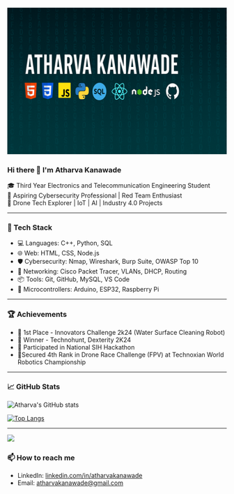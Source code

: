 ![Header](https://raw.githubusercontent.com/05Atharva/05Atharva/main/Banner1.png)

### Hi there 👋 I'm Atharva Kanawade

🎓 Third Year Electronics and Telecommunication Engineering Student  
🔐 Aspiring Cybersecurity Professional | Red Team Enthusiast  
🚁 Drone Tech Explorer | IoT | AI | Industry 4.0 Projects

---

### 🔧 Tech Stack
- 💻 Languages: C++, Python, SQL
- 🌐 Web: HTML, CSS, Node.js
- 🛡️ Cybersecurity: Nmap, Wireshark, Burp Suite, OWASP Top 10
- 📡 Networking: Cisco Packet Tracer, VLANs, DHCP, Routing
- 📦 Tools: Git, GitHub, MySQL, VS Code
- 📲 Microcontrollers: Arduino, ESP32, Raspberry Pi

---

### 🏆 Achievements
- 🥇 1st Place - Innovators Challenge 2k24 (Water Surface Cleaning Robot)
- 🥇 Winner - Technohunt, Dexterity 2K24
- 🎯 Participated in National SIH Hackathon
- 🎯Secured 4th Rank in Drone Race Challenge (FPV) at Technoxian World Robotics Championship

---

### 📈 GitHub Stats
![Atharva's GitHub stats](https://github-readme-stats.vercel.app/api?username=05Atharva&show_icons=true&theme=radical)

[![Top Langs](https://github-readme-stats.vercel.app/api/top-langs/?username=05Atharva&layout=compact)](https://github.com/anuraghazra/github-readme-stats)

---
![](https://komarev.com/ghpvc/?username=atharvakanawade&label=Profile+Views)

### 📫 How to reach me
- LinkedIn: [linkedin.com/in/atharvakanawade](https://www.linkedin.com/in/atharvakanawade/)
- Email: atharvakanawade@gmail.com

